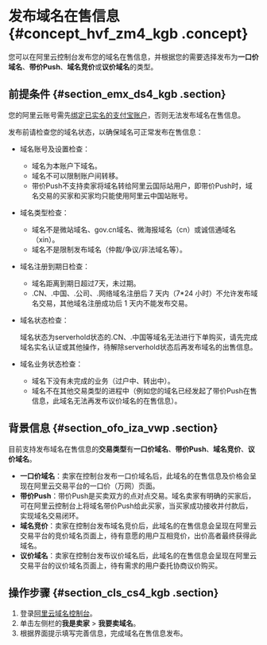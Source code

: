 # 发布域名在售信息 {#concept_hvf_zm4_kgb .concept}

您可以在阿里云控制台发布您的域名在售信息，并根据您的需要选择发布为**一口价域名**、**带价Push**、**域名竞价**或**议价域名**的类型。

## 前提条件 {#section_emx_ds4_kgb .section}

您的阿里云账号需先[绑定已实名的支付宝账户](https://account.console.aliyun.com/#/bind)，否则无法发布域名在售信息。

发布前请检查您的域名状态，以确保域名可正常发布在售信息：

-   域名账号及设置检查：
    -   域名为本账户下域名。
    -   域名不可以限制账户间转移。
    -   带价Push不支持卖家将域名转给阿里云国际站用户，即带价Push时，域名交易的买家和买家均只能使用阿里云中国站账号。
-   域名类型检查：
    -   域名不是微站域名、gov.cn域名、微海报域名（cn）或诚信通域名（xin）。
    -   域名不是限制发布域名（仲裁/争议/非法域名等）。
-   域名注册到期日检查：
    -   域名距离到期日超过7天，未过期。
    -   .CN、.中国、.公司、.网络域名注册后 7 天内（7\*24 小时）不允许发布域名交易，其他域名注册成功后 1 天内不能发布交易。
-   域名状态检查：

    域名状态为serverhold状态的.CN、.中国等域名无法进行下单购买，请先完成域名实名认证或其他操作，待解除serverhold状态后再发布域名的出售信息。

-   域名业务状态检查：
    -   域名下没有未完成的业务（过户中、转出中）。
    -   域名不在其他交易类型的进程中（例如您的域名已经发起了带价Push在售信息，此域名无法再发布议价域名的在售信息）。

## 背景信息 {#section_ofo_iza_vwp .section}

目前支持发布域名在售信息的**交易类型**有**一口价域名**、**带价Push**、**域名竞价**、**议价域名**。

-   **一口价域名**：卖家在控制台发布一口价域名后，此域名的在售信息及价格会呈现在阿里云交易平台的一口价（万网）页面。
-   **带价Push**：带价Push是买卖双方的点对点交易。域名卖家有明确的买家后，可在阿里云控制台上将域名带价Push给此买家，当买家成功接收并付款后，实现域名交易闭环。
-   **域名竞价**：卖家在控制台发布域名竞价后，此域名的在售信息会呈现在阿里云交易平台的竞价域名页面上，待有意愿的用户互相竞价，出价高者最终获得此域名。
-   **议价域名**：卖家在控制台发布议价域名后，此域名的在售信息会呈现在阿里云交易平台的议价域名页面上，待有需求的用户委托协商议价购买。

## 操作步骤 {#section_cls_cs4_kgb .section}

1.  登录[阿里云域名控制台](https://dc.console.aliyun.com/next/index#/domain/list/all-domain)。
2.  单击左侧栏的**我是卖家** \> **我要卖域名**。
3.  根据界面提示填写完善信息，完成域名在售信息发布。

